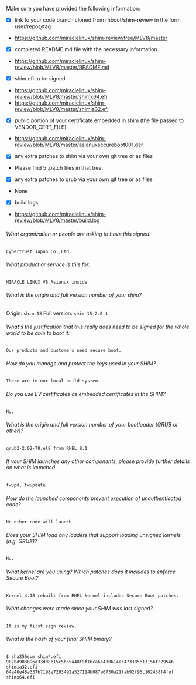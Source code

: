 Make sure you have provided the following information:

 - [x] link to your code branch cloned from rhboot/shim-review in the form user/repo@tag
  - https://github.com/miraclelinux/shim-review/tree/MLV8/master
 - [x] completed README.md file with the necessary information
  - https://github.com/miraclelinux/shim-review/blob/MLV8/master/README.md
 - [x] shim.efi to be signed
  - https://github.com/miraclelinux/shim-review/blob/MLV8/master/shimx64.efi
  - https://github.com/miraclelinux/shim-review/blob/MLV8/master/shimia32.efi
 - [x] public portion of your certificate embedded in shim (the file passed to VENDOR_CERT_FILE)
  - https://github.com/miraclelinux/shim-review/blob/MLV8/master/asianuxsecureboot001.der
 - [x] any extra patches to shim via your own git tree or as files
  - Please find 5 .patch files in that tree.
 - [x] any extra patches to grub via your own git tree or as files
  - None
 - [x] build logs
  - https://github.com/miraclelinux/shim-review/blob/MLV8/master/build.log


###### What organization or people are asking to have this signed:
`Cybertrust Japan Co.,Ltd. `

###### What product or service is this for:
`MIRACLE LINUX V8 Asianux inside`

###### What is the origin and full version number of your shim?
Origin: `shim-15`
Full version: `shim-15-2.0.1`

###### What's the justification that this really does need to be signed for the whole world to be able to boot it:
`Our products and customers need secure boot.`

###### How do you manage and protect the keys used in your SHIM?
`There are in our local build system.`

###### Do you use EV certificates as embedded certificates in the SHIM?
`No.`

###### What is the origin and full version number of your bootloader (GRUB or other)?
`grub2-2.02-78.el8 from RHEL 8.1`

###### If your SHIM launches any other components, please provide further details on what is launched
`fwupd, fwupdate.`

###### How do the launched components prevent execution of unauthenticated code?
`No other code will launch.`

###### Does your SHIM load any loaders that support loading unsigned kernels (e.g. GRUB)?
`No.`

###### What kernel are you using? Which patches does it includes to enforce Secure Boot?
`Kernel 4.18 rebuilt from RHEL kernel includes Secure Boot patches.`

###### What changes were made since your SHIM was last signed?
`It is my first sign review.`

###### What is the hash of your final SHIM binary?
```
$ sha256sum shim*.efi
902bd983896a33dd8b15c5b55a48f9f16ca6e400614ec473385613156fc29546  shimia32.efi
64a40e48a337b7198e7293492a527114b087e6730a21fab92f96c162438f4fef  shimx64.efi
```
